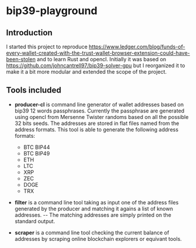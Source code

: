 # bip39-playground
## Introduction

I started this project to reproduce https://www.ledger.com/blog/funds-of-every-wallet-created-with-the-trust-wallet-browser-extension-could-have-been-stolen and to learn Rust and opencl.
Initially it was based on https://github.com/johncantrell97/bip39-solver-gpu but I reorganized it to make it a bit more modular and extended the scope of the project.

## Tools included
* <strong>producer-cl</strong> is command line generator of wallet addresses based on bip39 12 words passphrases. Currently the passphrase are generated using opencl from Mersenne Twister randoms based on all the possible 32 bits seeds. The addresses are stored in flat files named from the address formats. This tool is able to generate the following address formats:
    - BTC BIP44
    - BTC BIP49
    - ETH
    - LTC
    - XRP
    - ZEC
    - DOGE
    - TRX

* <strong>filter</strong> is a command line tool taking as input one of the address files generated by the producer and matching it agains a list of known addresses.
-- The matching addresses are simply printed on the standard output.

* <strong>scraper</strong> is a command line tool checking the current balance of addresses by scraping online blockchain explorers or equivant tools.


